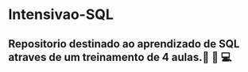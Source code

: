 # Intensivao-SQL

## Repositorio destinado ao aprendizado de SQL atraves de um treinamento de 4 aulas.:pencil: :dart: :computer:
